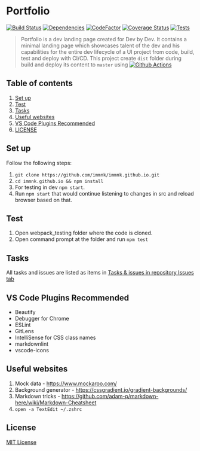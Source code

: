 # Portfolio

[![Build Status](https://github.com/immnk/immnk.github.io/actions/workflows/build_and_test.yml/badge.svg)](https://github.com/immnk/immnk.github.io/actions/workflows/build_and_test.yml) [![Dependencies](https://david-dm.org/immnk/immnk.github.io.svg)](https://david-dm.org/) [![CodeFactor](https://www.codefactor.io/repository/github/immnk/immnk.github.io/badge)](https://www.codefactor.io/repository/github/immnk/immnk.github.io) [![Coverage Status](https://coveralls.io/repos/github/immnk/immnk.github.io/badge.svg?branch=develop)](https://coveralls.io/github/immnk/immnk.github.io?branch=develop) [![Tests](https://img.shields.io/badge/tests-covered-brightgreen.svg)](https://github.com/immnk/immnk.github.io/issues)

> Portfolio is a dev landing page created for Dev by Dev. It contains a minimal landing page which showcases talent of the dev and his capabilities for the entire dev lifecycle of a UI project from code, build, test and deploy with CI/CD. This project create `dist` folder during build and deploy its content to `master` using [![Github Actions](https://img.shields.io/badge/GitHubActions-enabled-brightgreen.svg)](https://github.com/immnk/immnk.github.io/actions/workflows/build_and_deploy.yml)

## Table of contents

1. [Set up](#set-up)
2. [Test](#test)
3. [Tasks](#tasks)
4. [Useful websites](#useful-websites)
5. [VS Code Plugins Recommended](#vs-code-plugins-recommended)
6. [LICENSE](#license)

## Set up

Follow the following steps:

1. `git clone https://github.com/immnk/immnk.github.io.git`
2. `cd immnk.github.io && npm install`
3. For testing in dev `npm start`.
4. Run `npm start` that would continue listening to changes in src and reload browser based on that.

## Test

1. Open webpack_testing folder where the code is cloned.
2. Open command prompt at the folder and run `npm test`

## Tasks

All tasks and issues are listed as items in [Tasks & issues in repository Issues tab](https://github.com/immnk/immnk.github.io/issues)

## VS Code Plugins Recommended

- Beautify
- Debugger for Chrome
- ESLint
- GitLens
- IntelliSense for CSS class names
- markdownlint
- vscode-icons

## Useful websites

1. Mock data - https://www.mockaroo.com/
2. Background generator - https://cssgradient.io/gradient-backgrounds/
3. Markdown tricks - https://github.com/adam-p/markdown-here/wiki/Markdown-Cheatsheet
4. `open -a TextEdit ~/.zshrc`

## License

[MIT License](https://github.com/immnk/webpack-testing/blob/master/LICENSE)
